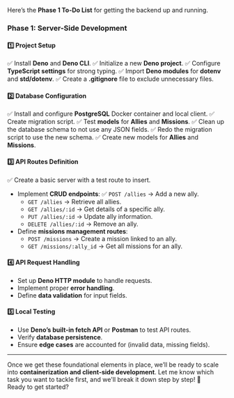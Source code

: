 Here’s the **Phase 1 To-Do List** for getting the backend up and running.

### **Phase 1: Server-Side Development**

#### **1️⃣ Project Setup**

✅ Install **Deno** and **Deno CLI**.
✅ Initialize a new **Deno project**.
✅ Configure **TypeScript settings** for strong typing.
✅ Import **Deno modules** for **dotenv** and **std/dotenv**.
✅ Create a **.gitignore** file to exclude unnecessary files.


#### **2️⃣ Database Configuration**

✅ Install and configure **PostgreSQL** Docker container and local client.
✅ Create migration script.
✅ Test **models** for **Allies** and **Missions**.
✅ Clean up the database schema to not use any JSON fields.
✅ Redo the migration script to use the new schema.
✅ Create new models for **Allies** and **Missions**.


#### **3️⃣ API Routes Definition**

✅ Create a basic server with a test route to insert.
- Implement **CRUD endpoints**:
  ✅ `POST /allies` → Add a new ally.
  - `GET /allies` → Retrieve all allies.
  - `GET /allies/:id` → Get details of a specific ally.
  - `PUT /allies/:id` → Update ally information.
  - `DELETE /allies/:id` → Remove an ally.
- Define **missions management routes**:
  - `POST /missions` → Create a mission linked to an ally.
  - `GET /missions/:ally_id` → Get all missions for an ally.

#### **4️⃣ API Request Handling**

- Set up **Deno HTTP module** to handle requests.
- Implement proper **error handling**.
- Define **data validation** for input fields.

#### **5️⃣ Local Testing**

- Use **Deno’s built-in fetch API** or **Postman** to test API routes.
- Verify **database persistence**.
- Ensure **edge cases** are accounted for (invalid data, missing fields).

---

Once we get these foundational elements in place, we’ll be ready to scale into **containerization and client-side development**. Let me know which task you want to tackle first, and we'll break it down step by step! 🚀  
Ready to get started?
